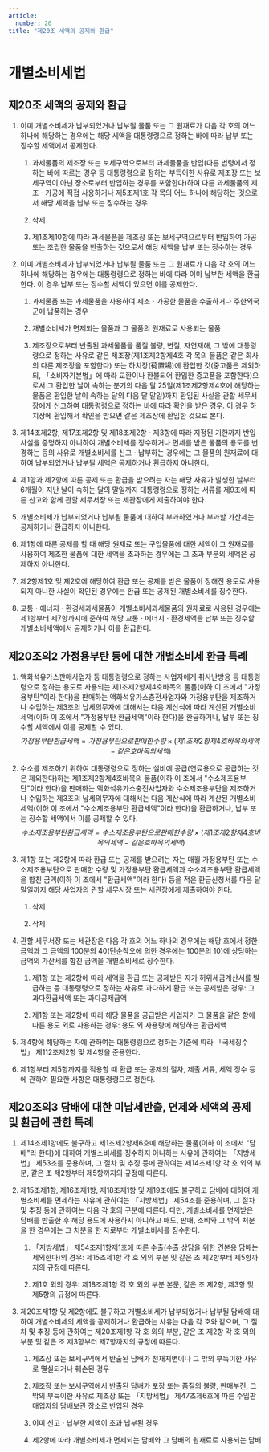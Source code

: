 ```yaml
---
article:
  number: 20
title: "제20조 세액의 공제와 환급"
---
```

# 개별소비세법

## 제20조 세액의 공제와 환급

1. 이미 개별소비세가 납부되었거나 납부될 물품 또는 그 원재료가 다음 각 호의 어느 하나에 해당하는 경우에는 해당 세액을 대통령령으로 정하는 바에 따라 납부 또는 징수할 세액에서 공제한다.

    1. 과세물품의 제조장 또는 보세구역으로부터 과세물품을 반입(다른 법령에서 정하는 바에 따르는 경우 등 대통령령으로 정하는 부득이한 사유로 제조장 또는 보세구역이 아닌 장소로부터 반입하는 경우를 포함한다)하여 다른 과세물품의 제조ㆍ가공에 직접 사용하거나 제5조제1호 각 목의 어느 하나에 해당하는 것으로서 해당 세액을 납부 또는 징수하는 경우

    2. 삭제

    3. 제1조제10항에 따라 과세물품을 제조장 또는 보세구역으로부터 반입하여 가공 또는 조립한 물품을 반출하는 것으로서 해당 세액을 납부 또는 징수하는 경우

2. 이미 개별소비세가 납부되었거나 납부될 물품 또는 그 원재료가 다음 각 호의 어느 하나에 해당하는 경우에는 대통령령으로 정하는 바에 따라 이미 납부한 세액을 환급한다. 이 경우 납부 또는 징수할 세액이 있으면 이를 공제한다.

    1. 과세물품 또는 과세물품을 사용하여 제조ㆍ가공한 물품을 수출하거나 주한외국군에 납품하는 경우

    2. 개별소비세가 면제되는 물품과 그 물품의 원재료로 사용되는 물품

    3. 제조장으로부터 반출된 과세물품을 품질 불량, 변질, 자연재해, 그 밖에 대통령령으로 정하는 사유로 같은 제조장(제1조제2항제4호 각 목의 물품은 같은 회사의 다른 제조장을 포함한다) 또는 하치장(荷置場)에 환입한 것(중고품은 제외하되, 「소비자기본법」에 따라 교환이나 환불되어 환입한 중고품을 포함한다)으로서 그 환입한 날이 속하는 분기의 다음 달 25일(제1조제2항제4호에 해당하는 물품은 환입한 날이 속하는 달의 다음 달 말일)까지 환입된 사실을 관할 세무서장에게 신고하여 대통령령으로 정하는 바에 따라 확인을 받은 경우. 이 경우 하치장에 환입해서 확인을 받으면 같은 제조장에 환입한 것으로 본다.

3. 제14조제2항, 제17조제2항 및 제18조제2항ㆍ제3항에 따라 지정된 기한까지 반입 사실을 증명하지 아니하여 개별소비세를 징수하거나 면세를 받은 물품의 용도를 변경하는 등의 사유로 개별소비세를 신고ㆍ납부하는 경우에는 그 물품의 원재료에 대하여 납부되었거나 납부될 세액은 공제하거나 환급하지 아니한다.

4. 제1항과 제2항에 따른 공제 또는 환급을 받으려는 자는 해당 사유가 발생한 날부터 6개월이 지난 날이 속하는 달의 말일까지 대통령령으로 정하는 서류를 제9조에 따른 신고와 함께 관할 세무서장 또는 세관장에게 제출하여야 한다.

5. 개별소비세가 납부되었거나 납부될 물품에 대하여 부과하였거나 부과할 가산세는 공제하거나 환급하지 아니한다.

6. 제1항에 따른 공제를 할 때 해당 원재료 또는 구입물품에 대한 세액이 그 원재료를 사용하여 제조한 물품에 대한 세액을 초과하는 경우에는 그 초과 부분의 세액은 공제하지 아니한다.

7. 제2항제1호 및 제2호에 해당하여 환급 또는 공제를 받은 물품이 정해진 용도로 사용되지 아니한 사실이 확인된 경우에는 환급 또는 공제된 개별소비세를 징수한다.

8. 교통ㆍ에너지ㆍ환경세과세물품이 개별소비세과세물품의 원재료로 사용된 경우에는 제1항부터 제7항까지에 준하여 해당 교통ㆍ에너지ㆍ환경세액을 납부 또는 징수할 개별소비세액에서 공제하거나 이를 환급한다.

## 제20조의2 가정용부탄 등에 대한 개별소비세 환급 특례

1. 액화석유가스판매사업자 등 대통령령으로 정하는 사업자에게 취사난방용 등 대통령령으로 정하는 용도로 사용되는 제1조제2항제4호바목의 물품(이하 이 조에서 "가정용부탄"이라 한다)을 판매하는 액화석유가스충전사업자와 가정용부탄을 제조하거나 수입하는 제3조의 납세의무자에 대해서는 다음 계산식에 따라 계산된 개별소비세액(이하 이 조에서 "가정용부탄 환급세액"이라 한다)을 환급하거나, 납부 또는 징수할 세액에서 이를 공제할 수 있다.
$$가정용부탄환급세액 = 가정용부탄으로판매한수량 \times \left(제1조제2항제4호바목의세액- 같은호마목의세액\right)$$

2. 수소를 제조하기 위하여 대통령령으로 정하는 설비에 공급(연료용으로 공급하는 것은 제외한다)하는 제1조제2항제4호바목의 물품(이하 이 조에서 "수소제조용부탄"이라 한다)을 판매하는 액화석유가스충전사업자와 수소제조용부탄을 제조하거나 수입하는 제3조의 납세의무자에 대해서는 다음 계산식에 따라 계산된 개별소비세액(이하 이 조에서 "수소제조용부탄 환급세액"이라 한다)을 환급하거나, 납부 또는 징수할 세액에서 이를 공제할 수 있다.
$$수소제조용부탄환급세액 = 수소제조용부탄으로판매한수량 \times \left(제1조제2항제4호바목의세액- 같은호마목의세액\right)$$

3. 제1항 또는 제2항에 따라 환급 또는 공제를 받으려는 자는 매월 가정용부탄 또는 수소제조용부탄으로 판매한 수량 및 가정용부탄 환급세액과 수소제조용부탄 환급세액을 합친 금액(이하 이 조에서 "환급세액"이라 한다) 등을 적은 환급신청서를 다음 달 말일까지 해당 사업자의 관할 세무서장 또는 세관장에게 제출하여야 한다.

    1. 삭제

    2. 삭제

4. 관할 세무서장 또는 세관장은 다음 각 호의 어느 하나의 경우에는 해당 호에서 정한 금액과 그 금액의 100분의 40(단순착오에 의한 경우에는 100분의 10)에 상당하는 금액의 가산세를 합친 금액을 개별소비세로 징수한다.

    1. 제1항 또는 제2항에 따라 세액을 환급 또는 공제받은 자가 허위세금계산서를 발급하는 등 대통령령으로 정하는 사유로 과다하게 환급 또는 공제받은 경우: 그 과다환급세액 또는 과다공제금액

    2. 제1항 또는 제2항에 따라 해당 물품을 공급받은 사업자가 그 물품을 같은 항에 따른 용도 외로 사용하는 경우: 용도 외 사용량에 해당하는 환급세액

5. 제4항에 해당하는 자에 관하여는 대통령령으로 정하는 기준에 따라 「국세징수법」 제112조제2항 및 제4항을 준용한다.

6. 제1항부터 제5항까지를 적용할 때 환급 또는 공제의 절차, 제출 서류, 세액 징수 등에 관하여 필요한 사항은 대통령령으로 정한다.

## 제20조의3 담배에 대한 미납세반출, 면제와 세액의 공제 및 환급에 관한 특례

1. 제14조제1항에도 불구하고 제1조제2항제6호에 해당하는 물품(이하 이 조에서 "담배"라 한다)에 대하여 개별소비세를 징수하지 아니하는 사유에 관하여는 「지방세법」 제53조를 준용하며, 그 절차 및 추징 등에 관하여는 제14조제1항 각 호 외의 부분, 같은 조 제2항부터 제5항까지의 규정에 따른다.

2. 제15조제1항, 제16조제1항, 제18조제1항 및 제19조에도 불구하고 담배에 대하여 개별소비세를 면제하는 사유에 관하여는 「지방세법」 제54조를 준용하며, 그 절차 및 추징 등에 관하여는 다음 각 호의 구분에 따른다. 다만, 개별소비세를 면제받은 담배를 반출한 후 해당 용도에 사용하지 아니하고 매도, 판매, 소비와 그 밖의 처분을 한 경우에는 그 처분을 한 자로부터 개별소비세를 징수한다.

    1. 「지방세법」 제54조제1항제1호에 따른 수출(수출 상담을 위한 견본용 담배는 제외한다)의 경우: 제15조제1항 각 호 외의 부분 및 같은 조 제2항부터 제5항까지의 규정에 따른다.

    2. 제1호 외의 경우: 제18조제1항 각 호 외의 부분 본문, 같은 조 제2항, 제3항 및 제5항의 규정에 따른다.

3. 제20조제1항 및 제2항에도 불구하고 개별소비세가 납부되었거나 납부될 담배에 대하여 개별소비세의 세액을 공제하거나 환급하는 사유는 다음 각 호와 같으며, 그 절차 및 추징 등에 관하여는 제20조제1항 각 호 외의 부분, 같은 조 제2항 각 호 외의 부분 및 같은 조 제3항부터 제7항까지의 규정에 따른다.

    1. 제조장 또는 보세구역에서 반출된 담배가 천재지변이나 그 밖의 부득이한 사유로 멸실되거나 훼손된 경우

    2. 제조장 또는 보세구역에서 반출된 담배가 포장 또는 품질의 불량, 판매부진, 그 밖의 부득이한 사유로 제조장 또는 「지방세법」 제47조제6호에 따른 수입판매업자의 담배보관 장소로 반입된 경우

    3. 이미 신고ㆍ납부한 세액이 초과 납부된 경우

    4. 제2항에 따라 개별소비세가 면제되는 담배와 그 담배의 원재료로 사용되는 담배
